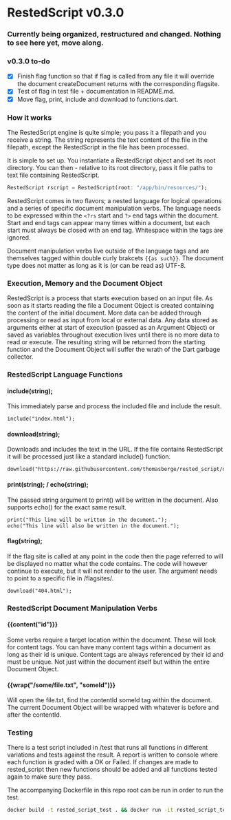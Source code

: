 # RestedScript v0.3.0

### Currently being organized, restructured and changed. Nothing to see here yet, move along.

### v0.3.0 to-do
- [x] Finish flag function so that if flag is called from any file it will override the document createDocument returns with the corresponding flagsite.
- [x] Test of flag in test file + documentation in README.md.
- [x] Move flag, print, include and download to functions.dart.

### How it works

The RestedScript engine is quite simple; you pass it a filepath and you receive a string. The string represents the text content of the file in the filepath, except the RestedScript in the file has been processed.

It is simple to set up. You instantiate a RestedScript object and set its root directory. You can then - relative to its root directory, pass it file paths to text file containing RestedScript.

```dart
RestedScript rscript = RestedScript(root: "/app/bin/resources/");
```

RestedScript comes in two flavors; a nested language for logical operations and a series of specific document manipulation verbs. The language needs to be expressed within the ```<?rs``` start and ```?>``` end tags within the document. Start and end tags can appear many times within a document, but each start must always be closed with an end tag. Whitespace within the tags are ignored.

Document manipulation verbs live outside of the language tags and are themselves tagged within double curly brakcets ```{{as such}}```. The document type does not matter as long as it is (or can be read as) UTF-8.


### Execution, Memory and the Document Object

RestedScript is a process that starts execution based on an input file. As soon as it starts reading the file a Document Object is created containing the content of the initial document. More data can be added through processing or read as input from local or external data. Any data stored as arguments either at start of execution (passed as an Argument Object) or saved as variables throughout execution lives until there is no more data to read or execute. The resulting string will be returned from the starting function and the Document Object will suffer the wrath of the Dart garbage collector.


### RestedScript Language Functions

#### include(string);
This immediately parse and process the included file and include the result.

```
include("index.html");
```

#### download(string);
Downloads and includes the text in the URL. If the file contains RestedScript it will be processed just like a standard include() function.

```
download("https://raw.githubusercontent.com/thomasberge/rested_script/dev/test/pages/include.html");
```

#### print(string); / echo(string);
The passed string argument to print() will be written in the document. Also supports echo() for the exact same result.

```
print("This line will be written in the document.");
echo("This line will also be written in the document.");
```

#### flag(string);
If the flag site is called at any point in the code then the page referred to will be displayed no matter what the code contains. The code will however continue to execute, but it will not render to the user. The argument needs to point to a specific file in <root>/flagsites/.

```
download("404.html");
```

  
### RestedScript Document Manipulation Verbs

  
#### {{content("id")}}
Some verbs require a target location within the document. These will look for content tags. You can have many content tags within a document as long as their id is unique. Content tags are always referenced by their id and must be unique. Not just within the document itself but within the entire Document Object. 

  
#### {{wrap("/some/file.txt", "someId")}}
Will open the file.txt, find the contentId someId tag within the document. The current Document Object will be wrapped with whatever is before and after the contentId.

  
### Testing
There is a test script included in /test that runs all functions in different variations and tests against the result. A report is written to console where each function is graded with a OK or Failed. If changes are made to rested_script then new functions should be added and all functions tested again to make sure they pass.

The accompanying Dockerfile in this repo root can be run in order to run the test.

```bash
docker build -t rested_script_test . && docker run -it rested_script_test
```
